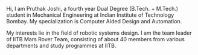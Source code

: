 Hi, I am Pruthak Joshi, a fourth year Dual Degree (B.Tech. + M.Tech.) student in Mechanical Engineering at Indian Institute of Technology Bombay. My specialization is Computer Aided Design and Automation. 

My interests lie in the field of robotic systems design. I am the team leader of IITB Mars Rover Team, consisting of about 40 members from various departments and study programmes at IITB.


<!---
pruthakjoshi/pruthakjoshi is a ✨ special ✨ repository because its `README.md` (this file) appears on your GitHub profile.
You can click the Preview link to take a look at your changes.
--->
